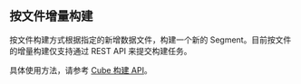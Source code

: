 ## 按文件增量构建

按文件构建方式根据指定的新增数据文件，构建一个新的 Segment。目前按文件的增量构建仅支持通过 REST API 来提交构建任务。

具体使用方法，请参考  [Cube 构建 API](../../rest/cube_api/cube_build_api.cn.md)。